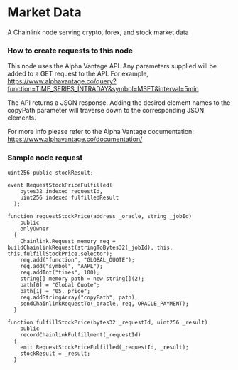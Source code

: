 # Market Data
A Chainlink node serving crypto, forex, and stock market data

### How to create requests to this node
This node uses the Alpha Vantage API. Any parameters supplied will be added to a GET request to the API. For example, https://www.alphavantage.co/query?function=TIME_SERIES_INTRADAY&symbol=MSFT&interval=5min

The API returns a JSON response. Adding the desired element names to the copyPath parameter will traverse down to the corresponding JSON elements.

For more info please refer to the Alpha Vantage documentation: https://www.alphavantage.co/documentation/

### Sample node request
```
uint256 public stockResult;

event RequestStockPriceFulfilled(
    bytes32 indexed requestId,
    uint256 indexed fulfilledResult
  );

function requestStockPrice(address _oracle, string _jobId)
    public
    onlyOwner
  {
    Chainlink.Request memory req = buildChainlinkRequest(stringToBytes32(_jobId), this, this.fulfillStockPrice.selector);
    req.add("function", "GLOBAL_QUOTE");
    req.add("symbol", "AAPL");
    req.addInt("times", 100);
    string[] memory path = new string[](2);
    path[0] = "Global Quote";
    path[1] = "05. price";
    req.addStringArray("copyPath", path);
    sendChainlinkRequestTo(_oracle, req, ORACLE_PAYMENT);
  }
  
function fulfillStockPrice(bytes32 _requestId, uint256 _result)
    public
    recordChainlinkFulfillment(_requestId)
  {
    emit RequestStockPriceFulfilled(_requestId, _result);
    stockResult = _result;
  }
```
